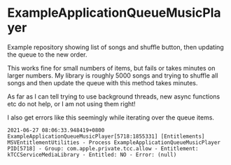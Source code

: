 # ExampleApplicationQueueMusicPlayer

Example repository showing list of songs and shuffle button, then updating the queue to the new order.

This works fine for small numbers of items, but fails or takes minutes on larger numbers.
My library is roughly 5000 songs and trying to shuffle all songs and then update the queue with this method takes minutes.

As far as I can tell trying to use background threads, new async functions etc do not help, or I am not using them right!

I also get errors like this seemingly while iterating over the queue items.

`2021-06-27 08:06:33.948419+0800 ExampleApplicationQueueMusicPlayer[5718:1855331] [Entitlements] MSVEntitlementUtilities - Process ExampleApplicationQueueMusicPlayer PID[5718] - Group: com.apple.private.tcc.allow - Entitlement: kTCCServiceMediaLibrary - Entitled: NO - Error: (null)`
